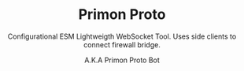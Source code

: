 <html>
<center>
  <h1> Primon Proto </h1>
  
Configurational ESM Lightweigth WebSocket Tool. Uses side clients to connect firewall bridge.
 
A.K.A Primon Proto Bot
  </center>
</html>
